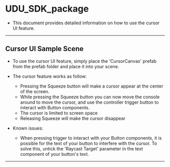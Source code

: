 # UDU_SDK_package

* This document provides detailed information on how to use the cursor UI feature.
---

## Cursor UI Sample Scene

* To use the cursor UI feature, simply place the 'CursorCanvas' prefab from the prefab folder and place it into your scene.

* The cursor feature works as follow:
	* Pressing the Squeeze button will make a cursor appear at the center of the screen.
	* While pressing the Squeeze button you can now move the console around to move the cursor, and use the controller trigger button to interact with Button components.
	* The cursor is limited to screen space
	* Releasing Squeeze will make the cursor disappear
	
* Known issues:
	* When pressing trigger to interact with your Button components, it is possible for the text of your button to interfere with the cursor. To solve this, untick the 'Raycast Target' parameter in the text component of your button's text.
	


---
